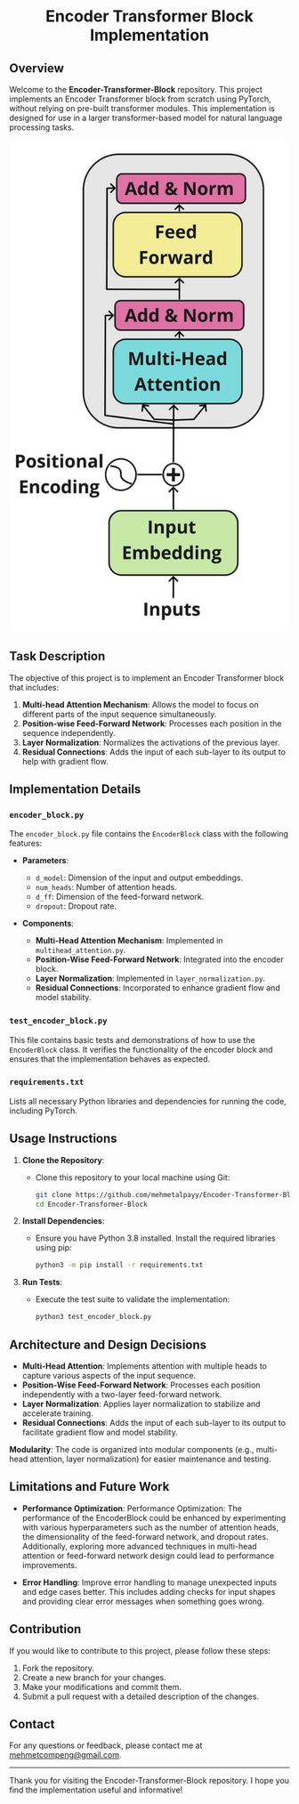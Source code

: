 <h1 align="center"><strong>Encoder Transformer Block Implementation</strong></h1>

## Overview

Welcome to the **Encoder-Transformer-Block** repository. This project implements an Encoder Transformer block from scratch using PyTorch, without relying on pre-built transformer modules. This implementation is designed for use in a larger transformer-based model for natural language processing tasks.

<p align="center">
  <img src="Encoder_Transformer_Block.png" alt="Encoder Transformer Block">
</p>

## Task Description

The objective of this project is to implement an Encoder Transformer block that includes:

1. **Multi-head Attention Mechanism**: Allows the model to focus on different parts of the input sequence simultaneously.
2. **Position-wise Feed-Forward Network**: Processes each position in the sequence independently.
3. **Layer Normalization**: Normalizes the activations of the previous layer.
4. **Residual Connections**: Adds the input of each sub-layer to its output to help with gradient flow.

## Implementation Details

### `encoder_block.py`

The `encoder_block.py` file contains the `EncoderBlock` class with the following features:

- **Parameters**:
  - `d_model`: Dimension of the input and output embeddings.
  - `num_heads`: Number of attention heads.
  - `d_ff`: Dimension of the feed-forward network.
  - `dropout`: Dropout rate.

- **Components**:
  - **Multi-Head Attention Mechanism**: Implemented in `multihead_attention.py`.
  - **Position-Wise Feed-Forward Network**: Integrated into the encoder block.
  - **Layer Normalization**: Implemented in `layer_normalization.py`.
  - **Residual Connections**: Incorporated to enhance gradient flow and model stability.

### `test_encoder_block.py`

This file contains basic tests and demonstrations of how to use the `EncoderBlock` class. It verifies the functionality of the encoder block and ensures that the implementation behaves as expected.

### `requirements.txt`

Lists all necessary Python libraries and dependencies for running the code, including PyTorch.

## Usage Instructions

1. **Clone the Repository**:
   - Clone this repository to your local machine using Git:

     ```bash
     git clone https://github.com/mehmetalpayy/Encoder-Transformer-Block.git
     cd Encoder-Transformer-Block
     ```

2. **Install Dependencies**:
   - Ensure you have Python 3.8 installed. Install the required libraries using pip:

     ```bash
     python3 -m pip install -r requirements.txt
     ```

3. **Run Tests**:
   - Execute the test suite to validate the implementation:

     ```bash
     python3 test_encoder_block.py
     ```

## Architecture and Design Decisions

- **Multi-Head Attention**: Implements attention with multiple heads to capture various aspects of the input sequence.
- **Position-Wise Feed-Forward Network**: Processes each position independently with a two-layer feed-forward network.
- **Layer Normalization**: Applies layer normalization to stabilize and accelerate training.
- **Residual Connections**: Adds the input of each sub-layer to its output to facilitate gradient flow and model stability.

**Modularity**: The code is organized into modular components (e.g., multi-head attention, layer normalization) for easier maintenance and testing.

## Limitations and Future Work

- **Performance Optimization**: Performance Optimization: The performance of the EncoderBlock could be enhanced by experimenting with various hyperparameters such as the number of attention heads, the dimensionality of the feed-forward network, and dropout rates. Additionally, exploring more advanced techniques in multi-head attention or feed-forward network design could lead to performance improvements.

- **Error Handling**: Improve error handling to manage unexpected inputs and edge cases better. This includes adding checks for input shapes and providing clear error messages when something goes wrong.

## Contribution

If you would like to contribute to this project, please follow these steps:

1. Fork the repository.
2. Create a new branch for your changes.
3. Make your modifications and commit them.
4. Submit a pull request with a detailed description of the changes.

## Contact

For any questions or feedback, please contact me at [mehmetcompeng@gmail.com](mailto:mehmetcompeng@gmail.com).

---

Thank you for visiting the Encoder-Transformer-Block repository. I hope you find the implementation useful and informative!
